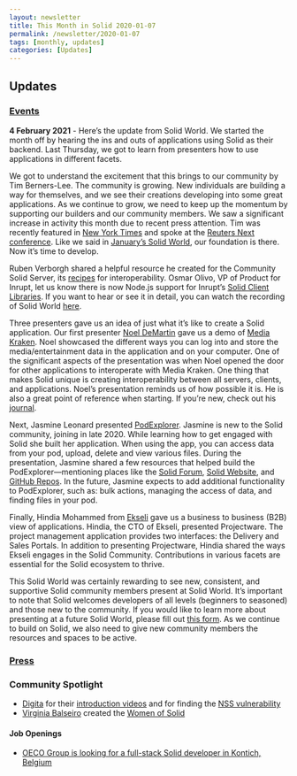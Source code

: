 ```yaml
---
layout: newsletter
title: This Month in Solid 2020-01-07
permalink: /newsletter/2020-01-07
tags: [monthly, updates]
categories: [Updates]
---
```


## Updates

### [Events](https://solidproject.org/events)

**4 February 2021** - Here’s the update from Solid World. We started the month off by hearing the ins and outs of applications using Solid as their backend. Last Thursday, we got to learn from presenters how to use applications in different facets. 

We got to understand the excitement that this brings to our community by Tim Berners-Lee. The community is growing. New individuals are building a way for themselves, and we see their creations developing into some great applications. As we continue to grow, we need to keep up the momentum by supporting our builders and our community members. We saw a significant increase in activity this month due to recent press attention. Tim was recently featured in [New York Times](https://www.nytimes.com/2021/01/10/technology/tim-berners-lee-privacy-internet.html?smid=tw-share) and spoke at the [Reuters Next conference](https://www.reuters.com/article/us-tech-bernerslee-interview/father-of-the-web-tim-berners-lee-prepares-do-over-idUSKBN29H1JK). Like we said in [January’s Solid World](https://vimeo.com/498076263), our foundation is there. Now it’s time to develop.

Ruben Verborgh shared a helpful resource he created for the Community Solid Server, its [recipes](https://github.com/solid/community-server-recipes) for interoperability. Osmar Olivo, VP of Product for Inrupt, let us know there is now Node.js support for Inrupt’s [Solid Client Libraries](https://docs.inrupt.com/developer-tools/javascript/client-libraries/). If you want to hear or see it in detail, you can watch the recording of Solid World [here](https://vimeo.com/solidworld/february2021).

Three presenters gave us an idea of just what it’s like to create a Solid application. Our first presenter [Noel DeMartin](https://noeldemartin.com/) gave us a demo of [Media Kraken](https://noeldemartin.github.io/media-kraken/login). Noel showcased the different ways you can log into and store the media/entertainment data in the application and on your computer. One of the significant aspects of the presentation was when Noel opened the door for other applications to interoperate with Media Kraken. One thing that makes Solid unique is creating interoperability between all servers, clients, and applications. Noel’s presentation reminds us of how possible it is. He is also a great point of reference when starting. If you’re new, check out his [journal](https://noeldemartin.com/tasks/).

Next, Jasmine Leonard presented [PodExplorer](https://podexplorer.gigalixirapp.com). Jasmine is new to the Solid community, joining in late 2020. While learning how to get engaged with Solid she built her application. When using the app, you can access data from your pod, upload, delete and view various files. During the presentation, Jasmine shared a few resources that helped build the PodExplorer—mentioning places like the [Solid Forum](https://forum.solidproject.org/), [Solid Website](http://solidproject.org/), and [GitHub Repos](https://github.com/solid/solidproject.org). In the future, Jasmine expects to add additional functionality to PodExplorer, such as: bulk actions, managing the access of data, and finding files in your pod. 

Finally, Hindia Mohammed from [Ekseli](https://ekseli.fi/) gave us a business to business (B2B) view of applications. Hindia, the CTO of Ekseli,  presented Projectware. The project management application provides two interfaces: the Delivery and Sales Portals. In addition to presenting Projectware, Hindia shared the ways Ekseli engages in the Solid Community. Contributions in various facets are essential for the Solid ecosystem to thrive. 
 

This Solid World was certainly rewarding to see new, consistent, and supportive Solid community members present at Solid World. It’s important to note that Solid welcomes developers of all levels (beginners to seasoned) and those new to the community. If you would like to learn more about presenting at a future Solid World, please fill out [this form](https://es1cz4pb7oi.typeform.com/to/nietD34f). As we continue to build on Solid, we also need to give new community members the resources and spaces to be active. 

  
### [Press](https://solidproject.org/press)

### Community Spotlight

* [Digita](https://www.digita.ai/) for their [introduction videos](https://www.youtube.com/channel/UCA22hu-0VEHt5tCc7jad74g) and for finding the [NSS vulnerability](https://inrupt.com/security/advisories/) 
* [Virginia Balseiro](https://www.virginiabalseiro.com) created the [Women of Solid](https://www.womenofsolid.org/)

#### Job Openings

* [OECO Group is looking for a full-stack Solid developer in Kontich, Belgium](https://www.linkedin.com/jobs/view/2365589216/)
